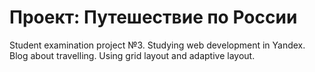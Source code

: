 # Проект: Путешествие по России

Student examination project №3. Studying web development in Yandex. Blog about travelling.
Using grid layout and adaptive layout.

